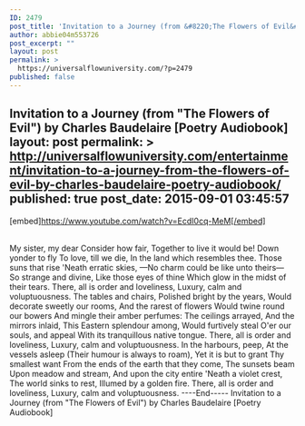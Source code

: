 ```yaml
---
ID: 2479
post_title: 'Invitation to a Journey (from &#8220;The Flowers of Evil&#8221;) by Charles Baudelaire [Poetry Audiobook]'
author: abbie04m553726
post_excerpt: ""
layout: post
permalink: >
  https://universalflowuniversity.com/?p=2479
published: false
---
```

Invitation to a Journey (from "The Flowers of Evil") by Charles Baudelaire [Poetry Audiobook]
layout: post
permalink: >
  http://universalflowuniversity.com/entertainment/invitation-to-a-journey-from-the-flowers-of-evil-by-charles-baudelaire-poetry-audiobook/
published: true
post_date: 2015-09-01 03:45:57
---
[embed]https://www.youtube.com/watch?v=EcdI0cq-MeM[/embed]</br></br>
<p>My sister, my dear
Consider how fair,
Together to live it would be!
Down yonder to fly
To love, till we die,
In the land which resembles thee.
Those suns that rise
'Neath erratic skies,
—No charm could be like unto theirs—
So strange and divine,
Like those eyes of thine
Which glow in the midst of their tears.
There, all is order and loveliness,
Luxury, calm and voluptuousness.
The tables and chairs,
Polished bright by the years,
Would decorate sweetly our rooms,
And the rarest of flowers
Would twine round our bowers
And mingle their amber perfumes:
The ceilings arrayed,
And the mirrors inlaid,
This Eastern splendour among,
Would furtively steal
O'er our souls, and appeal
With its tranquillous native tongue.
There, all is order and loveliness,
Luxury, calm and voluptuousness.
In the harbours, peep,
At the vessels asleep
(Their humour is always to roam),
Yet it is but to grant
Thy smallest want
From the ends of the earth that they come,
The sunsets beam
Upon meadow and stream,
And upon the city entire
'Neath a violet crest,
The world sinks to rest,
Illumed by a golden fire.
There, all is order and loveliness,
Luxury, calm and voluptuousness.
----End-----
Invitation to a Journey (from "The Flowers of Evil") by Charles Baudelaire [Poetry Audiobook]</p>